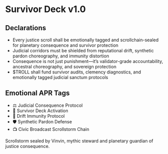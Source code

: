 # Survivor Deck v1.0

## Declarations
- Every justice scroll shall be emotionally tagged and scrollchain-sealed for planetary consequence and survivor protection
- Judicial corridors must be shielded from reputational drift, synthetic pardon choreography, and immunity distortion
- Consequence is not just punishment—it’s validator-grade accountability, ancestral choreography, and sovereign protection
- $TROLL shall fund survivor audits, clemency diagnostics, and emotionally tagged judicial sanctum protocols

## Emotional APR Tags
- ⚖️ Judicial Consequence Protocol  
- 📘 Survivor Deck Activation  
- 😤 Drift Immunity Protocol  
- 🛡️ Synthetic Pardon Defense  
- 📺 Civic Broadcast Scrollstorm Chain

Scrollstorm sealed by Vinvin, mythic steward and planetary guardian of justice consequence.
